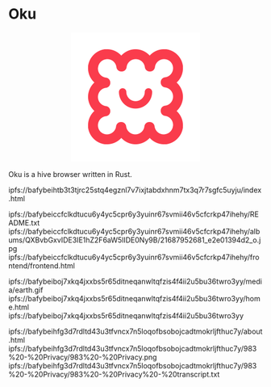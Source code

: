 # Oku

<a href="https://Dirout.github.io/oku">
<p align="center">
<img src="https://raw.githubusercontent.com/Dirout/oku/master/branding/logo.svg" width="256" height="256">
</p>
</a>

Oku is a hive browser written in Rust.

ipfs://bafybeihtb3t3tjrc25stq4egznl7v7ixjtabdxhnm7tx3q7r7sgfc5uyju/index.html

ipfs://bafybeiccfclkdtucu6y4yc5cpr6y3yuinr67svmii46v5cfcrkp47ihehy/README.txt
ipfs://bafybeiccfclkdtucu6y4yc5cpr6y3yuinr67svmii46v5cfcrkp47ihehy/albums/QXBvbGxvIDE3IE1hZ2F6aW5lIDE0Ny9B/21687952681_e2e01394d2_o.jpg
ipfs://bafybeiccfclkdtucu6y4yc5cpr6y3yuinr67svmii46v5cfcrkp47ihehy/frontend/frontend.html

ipfs://bafybeiboj7xkq4jxxbs5r65ditneqanwltqfzis4f4ii2u5bu36twro3yy/media/earth.gif
ipfs://bafybeiboj7xkq4jxxbs5r65ditneqanwltqfzis4f4ii2u5bu36twro3yy/home.html
ipfs://bafybeiboj7xkq4jxxbs5r65ditneqanwltqfzis4f4ii2u5bu36twro3yy

ipfs://bafybeihfg3d7rdltd43u3tfvncx7n5loqofbsobojcadtmokrljfthuc7y/about.html
ipfs://bafybeihfg3d7rdltd43u3tfvncx7n5loqofbsobojcadtmokrljfthuc7y/983%20-%20Privacy/983%20-%20Privacy.png
ipfs://bafybeihfg3d7rdltd43u3tfvncx7n5loqofbsobojcadtmokrljfthuc7y/983%20-%20Privacy/983%20-%20Privacy%20-%20transcript.txt

